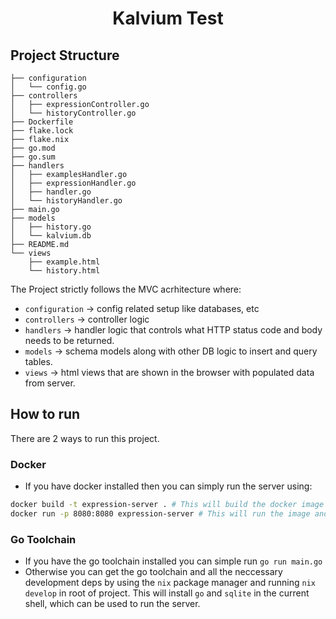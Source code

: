 <h1 align="center">
Kalvium Test
</h1>

## Project Structure

```
├── configuration
│   └── config.go
├── controllers
│   ├── expressionController.go
│   └── historyController.go
├── Dockerfile
├── flake.lock
├── flake.nix
├── go.mod
├── go.sum
├── handlers
│   ├── examplesHandler.go
│   ├── expressionHandler.go
│   ├── handler.go
│   └── historyHandler.go
├── main.go
├── models
│   ├── history.go
│   └── kalvium.db
├── README.md
└── views
    ├── example.html
    └── history.html
```

The Project strictly follows the MVC acrhitecture where:

- `configuration` -> config related setup like databases, etc
- `controllers` -> controller logic
- `handlers` -> handler logic that controls what HTTP status code and body needs to be returned.
- `models` -> schema models along with other DB logic to insert and query tables.
- `views` -> html views that are shown in the browser with populated data from server.

## How to run

There are 2 ways to run this project.

### Docker

- If you have docker installed then you can simply run the server using:

```sh
docker build -t expression-server . # This will build the docker image
docker run -p 8080:8080 expression-server # This will run the image and expose it on host machine port 8080
```

### Go Toolchain

- If you have the go toolchain installed you can simple run `go run main.go`
- Otherwise you can get the go toolchain and all the neccessary development deps by using the `nix` package manager and running `nix develop` in root of project. This will install `go` and `sqlite` in the current shell, which can be used to run the server.
